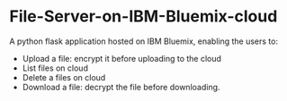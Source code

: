 # File-Server-on-IBM-Bluemix-cloud
A python flask application hosted on IBM Bluemix, enabling the users to:
- Upload a file: encrypt it before uploading to the cloud
- List files on cloud
- Delete a files on cloud
- Download a file: decrypt the file before downloading.
